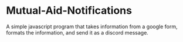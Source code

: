 # Mutual-Aid-Notifications
A simple javascript program that takes information from a google form, formats the information, and send it as a discord message.
